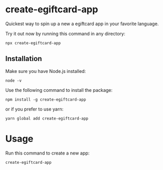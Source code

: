 # create-egiftcard-app

Quickest way to spin up a new a egiftcard app in your favorite language.

Try it out now by running this command in any directory:
```
npx create-egiftcard-app
``` 

## Installation

Make sure you have Node.js installed:

```
node -v
```

Use the following command to install the package:

```
npm install -g create-egiftcard-app
```

or if you prefer to use yarn:

```
yarn global add create-egiftcard-app
```

# Usage

Run this command to create a new app:

```
create-egiftcard-app
```
